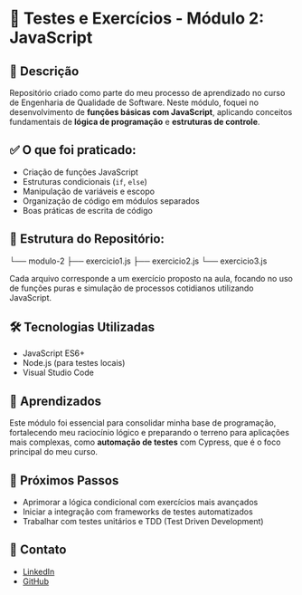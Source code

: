 # 📝 Testes e Exercícios - Módulo 2: JavaScript  

## 🚀 Descrição  
Repositório criado como parte do meu processo de aprendizado no curso de Engenharia de Qualidade de Software. Neste módulo, foquei no desenvolvimento de **funções básicas com JavaScript**, aplicando conceitos fundamentais de **lógica de programação** e **estruturas de controle**.  

## ✅ O que foi praticado:  
- Criação de funções JavaScript  
- Estruturas condicionais (`if`, `else`)  
- Manipulação de variáveis e escopo  
- Organização de código em módulos separados  
- Boas práticas de escrita de código  

## 📂 Estrutura do Repositório:  
└── modulo-2
├── exercicio1.js
├── exercicio2.js
└── exercicio3.js

Cada arquivo corresponde a um exercício proposto na aula, focando no uso de funções puras e simulação de processos cotidianos utilizando JavaScript.  

## 🛠️ Tecnologias Utilizadas  
- JavaScript ES6+  
- Node.js (para testes locais)  
- Visual Studio Code  

## 🎯 Aprendizados  
Este módulo foi essencial para consolidar minha base de programação, fortalecendo meu raciocínio lógico e preparando o terreno para aplicações mais complexas, como **automação de testes** com Cypress, que é o foco principal do meu curso.  

## 📌 Próximos Passos  
- Aprimorar a lógica condicional com exercícios mais avançados  
- Iniciar a integração com frameworks de testes automatizados  
- Trabalhar com testes unitários e TDD (Test Driven Development)  

## 🔗 Contato  
- [LinkedIn](https://www.linkedin.com/in/wisley-miguel)  
- [GitHub](https://github.com/Wisleymiguel)  
